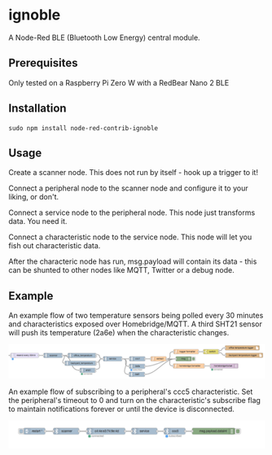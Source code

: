 # ignoble

A Node-Red BLE (Bluetooth Low Energy) central module.

## Prerequisites

Only tested on a Raspberry Pi Zero W with a RedBear Nano 2 BLE

## Installation

```
sudo npm install node-red-contrib-ignoble
```

## Usage

Create a scanner node.  This does not run by itself - hook up a trigger to it!

Connect a peripheral node to the scanner node and configure it to your liking, or don't.

Connect a service node to the peripheral node.  This node just transforms data.  You need it.

Connect a characteristic node to the service node.  This node will let you fish out characteristic data.

After the characteric node has run, msg.payload will contain its data - this can be shunted to other nodes like MQTT, Twitter or a debug node.

## Example
An example flow of two temperature sensors being polled every 30 minutes and characteristics exposed over Homebridge/MQTT.  A third SHT21 sensor will push its temperature (2a6e) when the characteristic changes.

![alt text](./example-poll.png "example poll flow")

An example flow of subscribing to a peripheral's ccc5 characteristic.  Set the peripheral's timeout to 0 and turn on the characteristic's subscribe flag to maintain notifications forever or until the device is disconnected.

![alt text](./example-subscribe.png "example subscribe flow")
